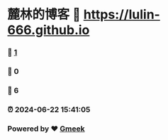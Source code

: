 # 麓林的博客 :link: https://lulin-666.github.io 
### :page_facing_up: [1](https://lulin-666.github.io/tag.html) 
### :speech_balloon: 0 
### :hibiscus: 6 
### :alarm_clock: 2024-06-22 15:41:05 
### Powered by :heart: [Gmeek](https://github.com/Meekdai/Gmeek)

